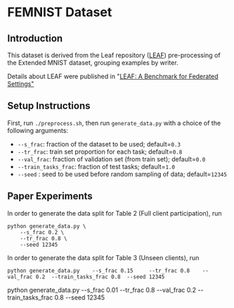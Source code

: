 # FEMNIST Dataset

## Introduction
This dataset is derived from the Leaf repository
([LEAF](https://github.com/TalwalkarLab/leaf)) pre-processing of the
Extended MNIST dataset, grouping examples by writer.

Details about LEAF were published in
"[LEAF: A Benchmark for Federated Settings"](https://arxiv.org/abs/1812.01097)

## Setup Instructions

First, run `./preprocess.sh`, then run `generate_data.py` with a choice of the following arguments:

- ```--s_frac```: fraction of the dataset to be used; default=``0.3``
- ```--tr_frac```: train set proportion for each task; default=``0.8``
- ```--val_frac```: fraction of validation set (from train set); default=`0.0`
- ```--train_tasks_frac```: fraction of test tasks; default=``1.0``
- ```--seed``` : seed to be used before random sampling of data; default=``12345``

## Paper Experiments

In order to generate the data split for Table 2 (Full client participation), run

```
python generate_data.py \
    --s_frac 0.2 \
    --tr_frac 0.8 \
    --seed 12345
```

In order to generate the data split for Table 3 (Unseen clients), run

```
python generate_data.py    --s_frac 0.15     --tr_frac 0.8    --val_frac 0.2  --train_tasks_frac 0.8  --seed 12345
```



python generate_data.py    --s_frac 0.01     --tr_frac 0.8     --val_frac 0.2     --train_tasks_frac 0.8     --seed 12345
